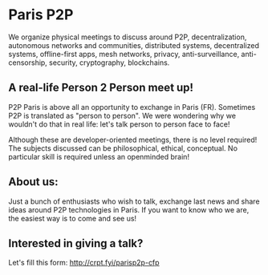 # Paris P2P

We organize physical meetings to discuss around P2P, decentralization, autonomous networks and communities, distributed systems, decentralized systems, offline-first apps, mesh networks, privacy, anti-surveillance, anti-censorship, security, cryptography, blockchains.

## A real-life Person 2 Person meet up!

P2P Paris is above all an opportunity to exchange in Paris (FR).
Sometimes P2P is translated as "person to person".
We were wondering why we wouldn't do that in real life: let's talk person to person face to face!

Although these are developer-oriented meetings, there is no level required! The subjects discussed can be philosophical, ethical, conceptual.
No particular skill is required unless an openminded brain!

## About us:

Just a bunch of enthusiasts who wish to talk, exchange last news and share ideas around P2P technologies in Paris.
If you want to know who we are, the easiest way is to come and see us!

## Interested in giving a talk?

Let's fill this form: http://crpt.fyi/parisp2p-cfp
